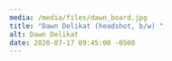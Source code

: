 ```yaml
---
media: /media/files/dawn_board.jpg
title: "Dawn Delikat (headshot, b/w) "
alt: Dawn Delikat
date: 2020-07-17 09:45:00 -0500
---
```

